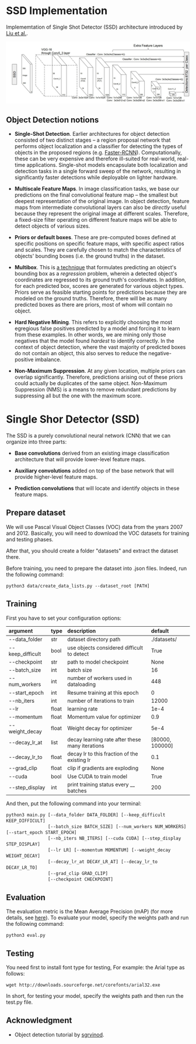 # SSD Implementation
Implememtation of Single Shot Detector (SSD) architecture introduced by [Liu et al.](https://arxiv.org/abs/1512.02325). 

<p float="center">
  <img src="SSD_architecture.jpg" width="520" />
</p>

## Object Detection notions

* **Single-Shot Detection**. Earlier architectures for object detection consisted of two distinct stages – a region proposal network that performs object localization and a classifier for detecting the types of objects in the proposed regions (e.g. [Faster-RCNN](https://arxiv.org/abs/1506.01497)). Computationally, these can be very expensive and therefore ill-suited for real-world, real-time applications. Single-shot models encapsulate both localization and detection tasks in a single forward sweep of the network, resulting in significantly faster detections while deployable on lighter hardware.

* **Multiscale Feature Maps**. In image classification tasks, we base our predictions on the final convolutional feature map – the smallest but deepest representation of the original image. In object detection, feature maps from intermediate convolutional layers can also be _directly_ useful because they represent the original image at different scales. Therefore, a fixed-size filter operating on different feature maps will be able to detect objects of various sizes.

* **Priors or default boxes**. These are pre-computed boxes defined at specific positions on specific feature maps, with specific aspect ratios and scales. They are carefully chosen to match the characteristics of objects' bounding boxes (i.e. the ground truths) in the dataset.

* **Multibox**. This is [a technique](https://arxiv.org/abs/1312.2249) that formulates predicting an object's bounding box as a _regression_ problem, wherein a detected object's coordinates are regressed to its ground truth's coordinates. In addition, for each predicted box, scores are generated for various object types. Priors serve as feasible starting points for predictions because they are modeled on the ground truths. Therefore, there will be as many predicted boxes as there are priors, most of whom will contain no object.

* **Hard Negative Mining**. This refers to explicitly choosing the most egregious false positives predicted by a model and forcing it to learn from these examples. In other words, we are mining only those negatives that the model found _hardest_ to identify correctly. In the context of object detection, where the vast majority of predicted boxes do not contain an object, this also serves to reduce the negative-positive imbalance.

* **Non-Maximum Suppression**. At any given location, multiple priors can overlap significantly. Therefore, predictions arising out of these priors could actually be duplicates of the same object. Non-Maximum Suppression (NMS) is a means to remove redundant predictions by suppressing all but the one with the maximum score.

# Single Shor Detector (SSD)
The SSD is a purely convolutional neural network (CNN) that we can organize into three parts:

* **Base convolutions** derived from an existing image classification architecture that will provide lower-level feature maps.

* **Auxiliary convolutions** added on top of the base network that will provide higher-level feature maps.

* **Prediction convolutions** that will locate and identify objects in these feature maps.


## Prepare dataset
We will use Pascal Visual Object Classes (VOC) data from the years 2007 and 2012.
Basically, you will need to download the VOC datasets for training and testing phases.

After that, you should create a folder "datasets" and extract the dataset there.

Before training, you need to prepare the dataset into .json files. Indeed, run the following command:
```
python3 data/create_data_lists.py --dataset_root [PATH]
```

## Training
First you have to set your configuration options:

|argument          |type|description|default|
|:-----------------|:----|:--------------------------------------------- |:--------------|
|--data_folder     |str  |dataset directory path                         |./datasets/    |
|--keep_difficult  |bool |use objects considered difficult to detect     |True           |
|--checkpoint      |str  |path to model checkpoint                       |None           |
|--batch_size      |int  |batch size                                     |16             |
|--num_workers     |int  |number of workers used in dataloading          |448            |
|--start_epoch     |int  |Resume training at this epoch                  |0              |
|--nb_iters        |int  |number of iterations to train                  |12000          |
|--lr              |float|learning rate                                  |1e-4           |
|--momentum        |float|Momentum value for optimizer                   |0.9            |
|--weight_decay    |float|Weight decay for optimizer                     |5e-4           |
|--decay_lr_at     |list |decay learning rate after these many iterations|[80000, 100000]|
|--decay_lr_to     |float|decay lr to this fraction of the existing lr   |0.1            |
|--grad_clip       |float|clip if gradients are exploding                |None           |
|--cuda            |bool |Use CUDA to train model                        |True           |
|--step_display    |int  |print training status every __ batches         |200            |



And then, put the following command into your terminal:
```
python3 main.py [--data_folder DATA_FOLDER] [--keep_difficult KEEP_DIFFICULT]
                [--batch_size BATCH_SIZE] [--num_workers NUM_WORKERS] [--start_epoch START_EPOCH]
                [--nb_iters NB_ITERS] [--cuda CUDA] [--step_display STEP_DISPLAY] 
                [--lr LR] [--momentum MOMENTUM] [--weight_decay WEIGHT_DECAY] 
                [--decay_lr_at DECAY_LR_AT] [--decay_lr_to DECAY_LR_TO]
                [--grad_clip GRAD_CLIP]
                [--checkpoint CHECKPOINT] 

```

## Evaluation

The evaluation metric is the Mean Average Precision (mAP) (for more details, see [here](https://jonathan-hui.medium.com/map-mean-average-precision-for-object-detection-45c121a31173)).
To evaluate your model, specify the weights path and run the following command:
```
python3 eval.py
```

## Testing

You need first to install font type for testing, For example: the Arial type as follows:
```
wget http://downloads.sourceforge.net/corefonts/arial32.exe
```

In short, for testing your model, specify the weights path and then run the test.py file.

## Acknowledgment
* Object detection tutorial by [sgrvinod](https://github.com/sgrvinod/a-PyTorch-Tutorial-to-Object-Detection).

